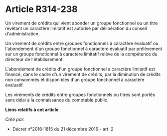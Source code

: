# Article R314-238

Un virement de crédits qui vient abonder un groupe fonctionnel ou un titre revêtant un caractère limitatif est autorisé par
délibération du conseil d'administration. 

Un virement de crédits entre groupes fonctionnels à caractère évaluatif ou l'abondement d'un groupe fonctionnel à caractère
évaluatif par prélèvement sur un groupe fonctionnel à caractère limitatif relève de la compétence du directeur de
l'établissement. 

L'abondement de crédits d'un groupe fonctionnel à caractère limitatif est financé, dans le cadre d'un virement de crédits,
par la diminution de crédits non consommés et disponibles d'un groupe fonctionnel à caractère évaluatif. 

Les virements de crédits entre groupes fonctionnels ou titres sont portés sans délai à la connaissance du comptable public.

**Liens relatifs à cet article**

_Créé par_:

  - Décret n°2016-1815 du 21 décembre 2016 - art. 2
